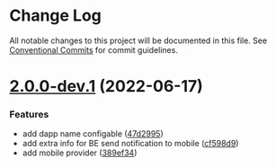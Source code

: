 # Change Log

All notable changes to this project will be documented in this file.
See [Conventional Commits](https://conventionalcommits.org) for commit guidelines.

# [2.0.0-dev.1](https://github.com/crypto-com/defi-connector/compare/v1.1.14...v2.0.0-dev.1) (2022-06-17)


### Features

* add dapp name configable ([47d2995](https://github.com/crypto-com/defi-connector/commit/47d299504d10a5c84a062b6aa5acca32da3f9127))
* add extra info for BE send notification to mobile ([cf598d9](https://github.com/crypto-com/defi-connector/commit/cf598d9dec77eb1d74cb7d428989fdcaf2526e41))
* add mobile provider ([389ef34](https://github.com/crypto-com/defi-connector/commit/389ef34cbb24568a546eea85e50ae30c4610f358))
